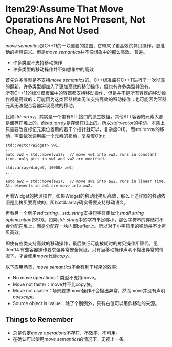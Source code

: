 # Item29:Assume That Move Operations Are Not Present, Not Cheap, And Not Used

*move semantics*是C++11的一块重要的拼图，它带来了更高效的拷贝操作，更准确的拷贝语义。但是*move semantics*并不像想象中的那么高效、普遍。

- 许多类型不支持移动操作
- 许多类型的移动操作并不如想象中的高效

首先许多类型是不支持*move semantics*的。C++标准库在C++11进行了一次彻底的翻新，许多类型都加入了更加高效的移动操作，但也有许多类型并没有。  
所有C++11的标准模板库中的容器都支持移动操作，但是并不是所有容器的移动操作都是高效的：可能因为这类容器根本无法支持高效的移动操作；也可能因为容器元素无法配合容器实现高效的移动。

比如*std::array*，其实是一个带有STL接口的原生数组。其他STL容器的元素大都是储存在堆上的，而*std::array*是存储在栈上的。所以*std::vector*的移动，本质上只需要改变标记元素位置用的若干个指针就可以，复杂度O(1)。而*std::array*的移动，需要依次调用每一个元素的移动，复杂度O(n):


    std::vector<Widget> vw1;
    ...
    auto vw2 = std::move(vw1);  // move vw1 into vw2. runs in constant time. only ptrs in vw1 and vw2 are modified.

    std::array<Widget, 10000> aw1;
    ...

    auto aw2 = std::move(aw1);  // move aw1 into aw2. runs in linear time. All elements in aw1 are move into aw2.

再看Widget的拷贝操作，如果Widget的移动比拷贝高效，那么上述容器的移动依旧是比拷贝要高效的，所以std::array确实需要支持移动语义。

再看另一个例子*std::string*。*std::string*支持短字符串优化*small string optimization*(SSO)。如果*std::string*中的字符串足够小，那么字符串的存储将不会分配在堆上，而是分配在一块内置buffer上。所以对于小字符串的移动并不比拷贝高效。

即使有些类支持高效的移动操作，最后依旧可能被耗时的拷贝操作所替代。见Item14.有些容器操作要求强异常安全保证，只有当移动操作声明不抛出异常的情况下，才会使用*move*代替*copy*。

以下应用场景，*move semantics*不会有利于程序的效率:

- No move operations：类型不支持move。
- Move not faster：move并不比copy快。
- Move not usable：场景要求move操作不会抛出异常，然而move并没有声明*noexcept*。
- Source object is lvalue：除了个别例外，只有右值可以用作移动的来源。

## Things to Remember

- 总是假定*move operations*不存在、不效率、不可用。
- 在确认可以使用*move semantics*的情况下，无视上一条。


